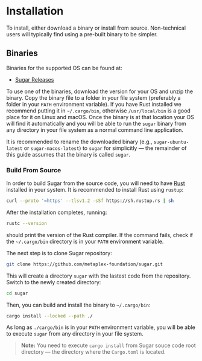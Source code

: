 # Installation

To install, either download a binary or install from source. Non-technical users will typically find using a pre-built binary to be simpler.

## Binaries

Binaries for the supported OS can be found at:
- [Sugar Releases](https://github.com/metaplex-foundation/sugar/releases)

To use one of the binaries, download the version for your OS and unzip the binary. Copy the binary file to a folder in your file system (preferably a folder in your `PATH` environment variable). If you have Rust installed we recommend putting it in `~/.cargo/bin`, otherwise `/usr/local/bin` is a good place for it on Linux and macOS. Once the binary is at that location your OS will find it automatically and you will be able to run the `sugar` binary from any directory in your file system as a normal command line application.

It is recommended to rename the downloaded binary (e.g., `sugar-ubuntu-latest` or `sugar-macos-latest`) to `sugar` for simplicitly &mdash; the remainder of this guide assumes that the binary is called `sugar`.

### Build From Source

In order to build Sugar from the source code, you will need to have [Rust](https://www.rust-lang.org/tools/install) installed in your system. It is recommended to install Rust using `rustup`:

```bash
curl --proto '=https' --tlsv1.2 -sSf https://sh.rustup.rs | sh
```

After the installation completes, running:

```bash
rustc --version
```

should print the version of the Rust compiler. If the command fails, check if the `~/.cargo/bin` directory is in your `PATH` environment variable.

The next step is to clone Sugar repository:

```bash
git clone https://github.com/metaplex-foundation/sugar.git
```

This will create a directory `sugar` with the lastest code from the repository. Switch to the newly created directory:

```bash
cd sugar
```

Then, you can build and install the binary to `~/.cargo/bin`:

```bash
cargo install --locked --path ./
```

As long as `./cargo/bin` is in your `PATH` environment variable, you will be able to execute `sugar` from any directory in your file system.

> **Note:** You need to execute `cargo install` from Sugar souce code root directory &mdash; the directory where the `Cargo.toml` is located.